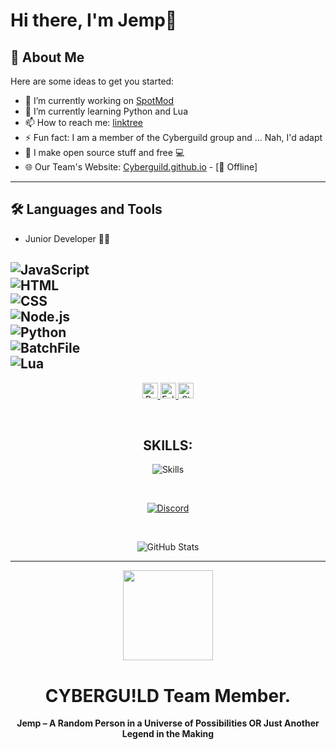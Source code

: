 # Hi there, I'm Jemp👋 
## 🚀 About Me
Here are some ideas to get you started:
- 🔭 I’m currently working on [SpotMod](https://github.com/JempUnkn/SpotMod)
- 🌱 I’m currently learning Python and Lua
- 📫 How to reach me: [linktree](https://linktr.ee/CYBERGUILD)
- ⚡ Fun fact: I am a member of the Cyberguild group and ... Nah, I'd adapt 
- 🌟 I make open source stuff and free 💻  
- 🌐 Our Team's Website: [Cyberguild.github.io](https://Cyberguild.github.io/) - [🔴 Offline]  
--- 


## 🛠️ Languages and Tools
- Junior Developer 👨‍💻
    
![JavaScript](https://img.shields.io/badge/JavaScript-F7DF1E?style=for-the-badge&logo=javascript&logoColor=black)  
![HTML](https://img.shields.io/badge/HTML-E34F26?style=for-the-badge&logo=html5&logoColor=white)  
![CSS](https://img.shields.io/badge/CSS-1572B6?style=for-the-badge&logo=css3&logoColor=white)  
![Node.js](https://img.shields.io/badge/Node.js-339933?style=for-the-badge&logo=nodedotjs&logoColor=white)  
![Python](https://img.shields.io/badge/Python-3776AB?style=for-the-badge&logo=python&logoColor=white)  
![BatchFile](https://img.shields.io/badge/BatchFile-1E1E1E?style=for-the-badge&logo=windows&logoColor=white)  
![Lua](https://img.shields.io/badge/Lua-2C2D72?style=for-the-badge&logo=lua&logoColor=white)  
---


<p align="center">
  <a href="https://github.com/JempUnkn">
    <img height="25" src="https://api.visitorbadge.io/api/VisitorHit?user=JempUnkn&countColorcountColor&countColor=%23006EFF" alt="Profile Views"/>
  </a>
  <a href="https://github.com/JempUnkn?tab=followers">
    <img height="25" src="https://img.shields.io/github/followers/JempUnkn?color=4a12ba&style=for-the-badge&logo=github&label=Follow" alt="Followers"/>
  </a>
  <a href="https://github.com/JempUnkn?tab=stars">
    <img height="25" src="https://img.shields.io/github/stars/JempUnkn?color=f429ff&style=for-the-badge&logo=github&label=Stars" alt="Stars"/>
  </a>
</p>

<br>
<h2 align="center">SKILLS:</h2>
<p align="center">
  <img src="https://skillicons.dev/icons?i=nodejs,html,css" alt="Skills"/>
</p>

<br>

<p align="center">
  <a href="https://discord.com/users/904046446666469397" target="_blank">
    <img src="https://img.shields.io/badge/Discord-Contact%20Me-0088cc?style=for-the-badge&logo=discord&logoColor=white" alt="Discord"/>
  </a>
</p>

<br>

<p align="center">
  <img src="https://github-readme-stats.vercel.app/api/?username=JempUnkn&title_color=674fc9&text_color=9f9f9f&show_icons=true&bg_color=00000000&hide_border=true&icon_color=674fc9&hide_title=true&count_private=true" alt="GitHub Stats"/>
</p> 

--- 
<en>
<div align="center">

[<img src="https://raw.githubusercontent.com/JempUnkn/webtv-beta/refs/heads/main/app-icon.png" width="144"/>](https://github.com/jempunkn)

  <h1 align="center">CYBERGU!LD Team Member.</h1>

  <p align="center">
    <strong>Jemp – A Random Person in a Universe of Possibilities OR Just Another Legend in the Making</strong>
  </p>
</div>
</en>
